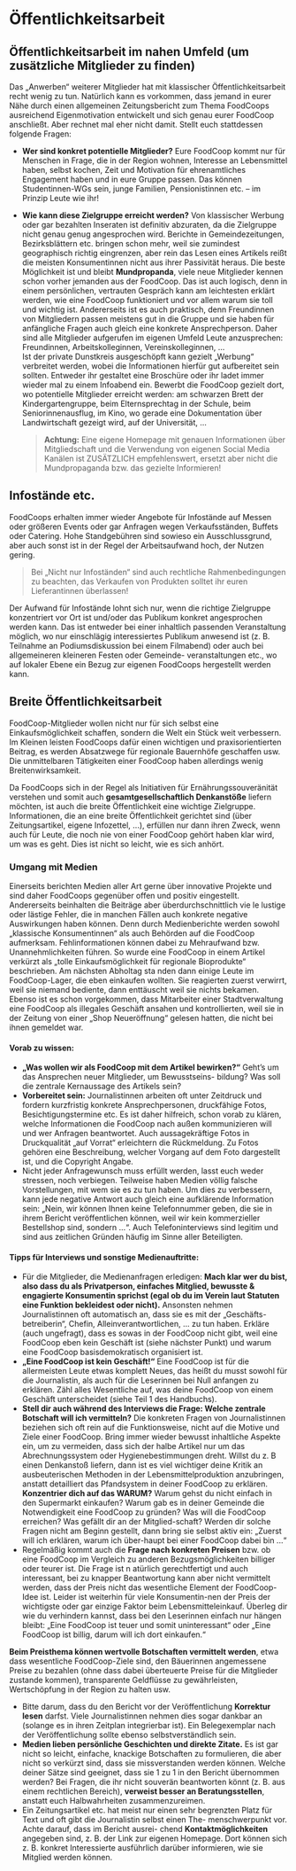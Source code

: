 # Öffentlichkeitsarbeit

## Öffentlichkeitsarbeit im nahen Umfeld (um zusätzliche Mitglieder zu finden)
Das „Anwerben“ weiterer Mitglieder hat mit klassischer
Öffentlichkeitsarbeit recht wenig zu tun. Natürlich kann es
vorkommen, dass jemand in eurer Nähe durch einen allgemeinen
Zeitungsbericht zum Thema FoodCoops ausreichend
Eigenmotivation entwickelt und sich genau eurer FoodCoop
anschließt. Aber rechnet mal eher nicht damit. Stellt euch
stattdessen folgende Fragen:

* **Wer sind konkret potentielle Mitglieder?**
Eure FoodCoop kommt nur für Menschen in Frage, die in
der Region wohnen, Interesse an Lebensmittel haben, selbst
kochen, Zeit und Motivation für ehrenamtliches Engagement
haben und in eure Gruppe passen. Das können Studentinnen-WGs
sein, junge Familien, Pensionistinnen etc. – im Prinzip
Leute wie ihr!

* **Wie kann diese Zielgruppe erreicht werden?**
Von klassischer Werbung oder gar bezahlten Inseraten ist
definitiv abzuraten, da die Zielgruppe nicht genau genug
angesprochen wird. Berichte in Gemeindezeitungen, Bezirksblättern
etc. bringen schon mehr, weil sie zumindest geographisch
richtig eingrenzen, aber rein das Lesen eines Artikels reißt die
meisten Konsumentinnen nicht aus ihrer Passivität heraus.
Die beste Möglichkeit ist und bleibt **Mundpropanda**, viele neue
Mitglieder kennen schon vorher jemanden aus der FoodCoop.
Das ist auch logisch, denn in einem persönlichen, vertrauten
Gespräch kann am leichtesten erklärt werden, wie eine FoodCoop
funktioniert und vor allem warum sie toll und wichtig ist.
Andererseits ist es auch praktisch, denn Freundinnen von
Mitgliedern passen meistens gut in die Gruppe und sie haben
für anfängliche Fragen auch gleich eine konkrete Ansprechperson.
Daher sind alle Mitglieder aufgerufen im eigenen
Umfeld Leute anzusprechen: Freundinnen,
Arbeitskolleginnen, Vereinskolleginnen, ...\
Ist der private Dunstkreis ausgeschöpft kann gezielt „Werbung“
verbreitet werden, wobei die Informationen hierfür gut
aufbereitet sein sollten. Entweder ihr gestaltet eine Broschüre
oder ihr ladet immer wieder mal zu einem Infoabend ein. Bewerbt
die FoodCoop gezielt dort, wo potentielle Mitglieder erreicht
werden: am schwarzen Brett der Kindergartengruppe, beim
Elternsprechtag in der Schule, beim Seniorinnenausflug, im Kino,
wo gerade eine Dokumentation über Landwirtschaft gezeigt
wird, auf der Universität, ...

  > **Achtung:** Eine eigene Homepage mit genauen Informationen
  > über Mitgliedschaft und die Verwendung
  > von eigenen Social Media Kanälen ist ZUSÄTZLICH
  > empfehlenswert, ersetzt aber nicht die Mundpropaganda
  > bzw. das gezielte Informieren!

## Infostände etc.

FoodCoops erhalten immer wieder Angebote für Infostände auf
Messen oder größeren Events oder gar Anfragen wegen Verkaufsständen,
Buffets oder Catering. Hohe Standgebühren sind sowieso
ein Ausschlussgrund, aber auch sonst ist in der Regel der
Arbeitsaufwand hoch, der Nutzen gering.

> Bei „Nicht nur Infoständen“ sind auch rechtliche
> Rahmenbedingungen zu beachten, das Verkaufen von
> Produkten solltet ihr euren Lieferantinnen überlassen!

Der Aufwand für Infostände lohnt sich nur, wenn die richtige
Zielgruppe konzentriert vor Ort ist und/oder das Publikum
konkret angesprochen werden kann.
Das ist entweder bei einer inhaltlich passenden Veranstaltung
möglich, wo nur einschlägig interessiertes Publikum anwesend
ist (z. B. Teilnahme an Podiumsdiskussion bei einem Filmabend)
oder auch bei allgemeineren kleineren Festen oder Gemeinde-
veranstaltungen etc., wo auf lokaler Ebene ein Bezug zur eigenen
FoodCoops hergestellt werden kann.

## Breite Öffentlichkeitsarbeit

FoodCoop-Mitglieder wollen nicht nur für sich selbst eine
Einkaufsmöglichkeit schaffen, sondern die Welt ein Stück weit
verbessern. Im Kleinen leisten FoodCoops dafür einen wichtigen
und praxisorientierten Beitrag, es werden Absatzwege für regionale
Bauernhöfe geschaffen usw. Die unmittelbaren Tätigkeiten
einer FoodCoop haben allerdings wenig Breitenwirksamkeit.

Da FoodCoops sich in der Regel als Initiativen für Ernährungssouveränität
verstehen und somit auch **gesamtgesellschaftlich Denkanstöße** liefern
möchten, ist auch die breite Öffentlichkeit eine wichtige Zielgruppe.
Informationen, die an eine breite Öffentlichkeit gerichtet sind
(über Zeitungsartikel, eigene Infozettel, ...), erfüllen nur dann
ihren Zweck, wenn auch für Leute, die noch nie von einer
FoodCoop gehört haben klar wird, um was es geht.
Dies ist nicht so leicht, wie es sich anhört.

### Umgang mit Medien

Einerseits berichten Medien aller Art gerne über innovative
Projekte und sind daher FoodCoops gegenüber offen und
positiv eingestellt. Andererseits beinhalten die Beiträge aber
überdurchschnittlich vie le lustige oder lästige Fehler, die in
manchen Fällen auch konkrete negative Auswirkungen haben
können. Denn durch Medienberichte werden sowohl „klassische
Konsumentinnen“ als auch Behörden auf die FoodCoop aufmerksam.
Fehlinformationen können dabei zu Mehraufwand
bzw. Unannehmlichkeiten führen. So wurde eine FoodCoop in
einem Artikel verkürzt als „tolle Einkaufsmöglichkeit für regionale
Bioprodukte“ beschrieben. Am nächsten Abholtag sta nden
dann einige Leute im FoodCoop-Lager, die eben einkaufen
wollten. Sie reagierten zuerst verwirrt, weil sie niemand bediente,
dann enttäuscht weil sie nichts bekamen. Ebenso ist es
schon vorgekommen, dass Mitarbeiter einer Stadtverwaltung
eine FoodCoop als illegales Geschäft ansahen und kontrollierten,
weil sie in der Zeitung von einer „Shop Neueröffnung“
gelesen hatten, die nicht bei ihnen gemeldet war.

#### Vorab zu wissen:
* **„Was wollen wir als FoodCoop mit dem Artikel bewirken?“**
Geht’s um das Ansprechen neuer Mitglieder, um Bewusstseins-
bildung? Was soll die zentrale Kernaussage des Artikels sein?
* **Vorbereitet sein:** Journalistinnen arbeiten oft unter Zeitdruck
und fordern kurzfristig konkrete Ansprechpersonen, druckfähige
Fotos, Besichtigungstermine etc. Es ist daher hilfreich,
schon vorab zu klären, welche Informationen die FoodCoop nach
außen kommunizieren will und wer Anfragen beantwortet. Auch
aussagekräftige Fotos in Druckqualität „auf Vorrat“ erleichtern
die Rückmeldung. Zu Fotos gehören eine Beschreibung, welcher
Vorgang auf dem Foto dargestellt ist, und die Copyright Angabe.
* Nicht jeder Anfragewunsch muss erfüllt werden, lasst euch weder
stressen, noch verbiegen. Teilweise haben Medien völlig falsche
Vorstellungen, mit wem sie es zu tun haben. Um dies zu verbessern,
kann jede negative Antwort auch gleich eine aufklärende
Information sein: „Nein, wir können Ihnen keine Telefonnummer geben,
die sie in ihrem Bericht veröffentlichen können, weil wir kein kommerzieller
Bestellshop sind, sondern ...“. Auch Telefoninterviews sind legitim
und sind aus zeitlichen Gründen häufig im Sinne aller Beteiligten.

#### Tipps für Interviews und sonstige Medienauftritte:
* Für die Mitglieder, die Medienanfragen erledigen: **Mach klar wer du
bist, also dass du als Privatperson, einfaches Mitglied, bewusste
& engagierte Konsumentin sprichst (egal ob du im Verein laut
Statuten eine Funktion bekleidest oder nicht).** Ansonsten nehmen
Journalistinnen oft automatisch an, dass sie es mit der „Geschäfts-
betreiberin“, Chefin, Alleinverantwortlichen, ... zu tun haben. Erkläre
(auch ungefragt), dass es sowas in der FoodCoop nicht gibt, weil
eine FoodCoop eben kein Geschäft ist (siehe nächster Punkt) und
warum eine FoodCoop basisdemokratisch organisiert ist.
* **„Eine FoodCoop ist kein Geschäft!“** Eine FoodCoop ist für die
allermeisten Leute etwas komplett Neues, das heißt du musst sowohl für
die Journalistin, als auch für die Leserinnen bei Null anfangen zu
erklären. Zähl alles Wesentliche auf, was deine FoodCoop von einem
Geschäft unterscheidet (siehe Teil 1 des Handbuchs).
* **Stell dir auch während des Interviews die Frage: Welche zentrale
Botschaft will ich vermitteln?** Die konkreten Fragen von Journalistinnen
beziehen sich oft rein auf die Funktionsweise, nicht auf die
Motive und Ziele einer FoodCoop. Bring immer wieder bewusst
inhaltliche Aspekte ein, um zu vermeiden, dass sich der halbe
Artikel nur um das Abrechnungssystem oder Hygienebestimmungen
dreht. Willst du z. B einen Denkanstoß liefern, dann ist es
viel wichtiger deine Kritik an ausbeuterischen Methoden in der
Lebensmittelproduktion anzubringen, anstatt detailliert das
Pfandsystem in deiner FoodCoop zu erklären. **Konzentrier dich auf
das WARUM?** Warum gehst du nicht einfach in den Supermarkt
einkaufen? Warum gab es in deiner Gemeinde die Notwendigkeit
eine FoodCoop zu gründen? Was will die FoodCoop erreichen? Was
gefällt dir an der Mitglied-schaft? Werden dir solche Fragen nicht
am Beginn gestellt, dann bring sie selbst aktiv ein: „Zuerst will ich
erklären, warum ich über-haupt bei einer FoodCoop dabei bin ...“
* Regelmäßig kommt auch die **Frage nach konkreten Preisen** bzw. ob
eine FoodCoop im Vergleich zu anderen Bezugsmöglichkeiten billiger
oder teurer ist. Die Frage ist n atürlich gerechtfertigt und
auch interessant, bei zu knapper Beantwortung kann aber nicht
vermittelt werden, dass der Preis nicht das wesentliche Element der
FoodCoop-Idee ist. Leider ist weiterhin für viele Konsumentin-nen
der Preis der wichtigste oder gar einzige Faktor beim
Lebensmitteleinkauf. Überleg dir wie du verhindern kannst, dass bei den
Leserinnen einfach nur hängen bleibt: „Eine FoodCoop ist teuer und
somit uninteressant“ oder „Eine FoodCoop ist billig,
darum will ich dort einkaufen.“


**Beim Preisthema können wertvolle Botschaften vermittelt
werden**, etwa dass wesentliche FoodCoop-Ziele sind,
den Bäuerinnen angemessene Preise zu bezahlen (ohne dass
dabei überteuerte Preise für die Mitglieder zustande kommen),
transparente Geldflüsse zu gewährleisten, Wertschöpfung
in der Region zu halten usw.
* Bitte darum, dass du den Bericht vor der Veröffentlichung
**Korrektur lesen** darfst. Viele Journalistinnen nehmen dies
sogar dankbar an (solange es in ihren Zeitplan integrierbar ist).
Ein Belegexemplar nach der Veröffentlichung sollte ebenso
selbstverständlich sein.
* **Medien lieben persönliche Geschichten und direkte Zitate.**
Es ist gar nicht so leicht, einfache, knackige Botschaften zu
formulieren, die aber nicht so verkürzt sind, dass sie missverstanden
werden können. Welche deiner Sätze sind geeignet,
dass sie 1 zu 1 in den Bericht übernommen werden?
Bei Fragen, die ihr nicht souverän beantworten könnt (z. B. aus
einem rechtlichen Bereich), **verweist besser an Beratungsstellen**,
anstatt euch Halbwahrheiten zusammenzureimen.
* Ein Zeitungsartikel etc. hat meist nur einen sehr begrenzten
Platz für Text und oft gibt die Journalistin selbst einen The-
menschwerpunkt vor. Achte darauf, dass im Bericht ausrei-
chend **Kontaktmöglichkeiten** angegeben sind, z. B. der Link
zur eigenen Homepage. Dort können sich z. B. konkret
Interessierte ausführlich darüber informieren, wie sie Mitglied
werden können.
